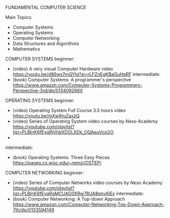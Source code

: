 FUNDAMENTAL COMPUTER SCIENCE

Main Topics:
- Computer Systems
- Operating Systems
- Computer Networking
- Data Structures and Algorithms
- Mathematics


COMPUTER SYSTEMS
beginner:
- (video) A very visual Computer Hardware video
  https://youtu.be/d86ws7mQYIg?si=rLFZnEgKBaGuHqRF
intermediate:
- (book) Computer Systems: A programmer's perspective
  https://www.amazon.com/Computer-Systems-Programmers-Perspective-3rd/dp/013409266X

OPERATING SYSTEMS
beginner:
- (video) Operating System Full Course 3.5 hours video
  https://youtu.be/mXw9ruZaxzQ
- (video) Series of Operating System video courses by Neso Academy
  https://youtube.com/playlist?list=PLBlnK6fEyqRiVhbXDGLXDk_OQAeuVcp2O
- 
intermediate:
- (book) Operating Systems: Three Easy Pieces 
  https://pages.cs.wisc.edu/~remzi/OSTEP/

COMPUTER NETWORKING
beginner:
- (video) Series of Computer Networks video courses by Neso Academy
  https://youtube.com/playlist?list=PLBlnK6fEyqRgMCUAG0XRw78UA8qnv6jEx
intermediate:
- (book) Computer Networking: A Top-down Approach
  https://www.amazon.com/Computer-Networking-Top-Down-Approach-7th/dp/0133594149
